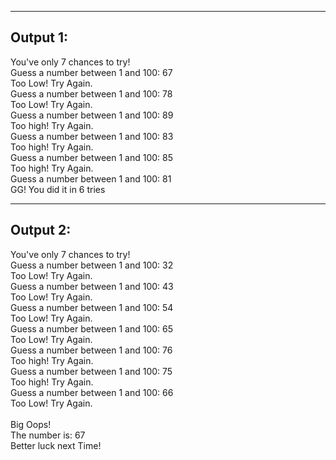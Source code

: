 --------------------------------------------
Output 1:
--------------------------------------------
You've only 7 chances to try!
<br>
Guess a number between 1 and 100: 67
<br>
Too Low! Try Again.<br>
Guess a number between 1 and 100: 78<br>
Too Low! Try Again.<br>
Guess a number between 1 and 100: 89
<br>
Too high! Try Again.<br>
Guess a number between 1 and 100: 83<br>
Too high! Try Again.<br>
Guess a number between 1 and 100: 85<br>
Too high! Try Again.<br>
Guess a number between 1 and 100: 81<br>
GG! You did it in  6 tries<br>

--------------------------------------------
Output 2:
--------------------------------------------

You've only 7 chances to try!
<br>Guess a number between 1 and 100: 32
<br>Too Low! Try Again.
<br>Guess a number between 1 and 100: 43
<br>Too Low! Try Again.
<br>Guess a number between 1 and 100: 54
<br>Too Low! Try Again.
<br>Guess a number between 1 and 100: 65
<br>Too Low! Try Again.
<br>Guess a number between 1 and 100: 76
<br>Too high! Try Again.
<br>Guess a number between 1 and 100: 75
<br>Too high! Try Again.
<br>Guess a number between 1 and 100: 66
<br>Too Low! Try Again.
<br><br>
Big Oops!
<br>The number is:  67
<br>Better luck next Time!
